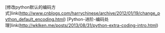 [修改python默认的编码方式]link(http://www.cnblogs.com/harrychinese/archive/2012/01/19/change_python_default_encoding.html)
[Python-进阶-编码处理]link(http://wklken.me/posts/2013/08/31/python-extra-coding-intro.html)